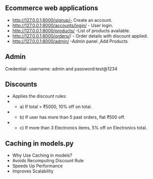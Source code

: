 ## Ecommerce web applications
- http://127.0.0.1:8000/signup/- Create an account.
- http://127.0.0.1:8000/accounts/login/ - User login.
- http://127.0.0.1:8000/products/ -List of products available.
- http://127.0.0.1:8000/orders/<int>/ -  Order details with discount applied.
- http://127.0.0.1:8000/admin/ -Admin panel ,Add Products

## Admin
Credential- username: admin and password:test@1234

## Discounts
- Applies the discount rules:
- - a) If total > ₹5000, 10% off on total.
- - b) If user has more than 5 past orders, flat ₹500 off.
- - c) If more than 3 Electronics items, 5% off on Electronics total.

## Caching  in models.py
- Why Use Caching in models?
- Avoids Recomputing Discount Rule
- Speeds Up Performance
- Improves Scalability

